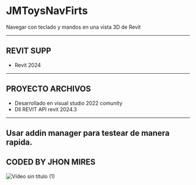 # JMToysNavFirts
Navegar con teclado y mandos en una vista 3D de Revit

---------------------------------
## REVIT SUPP
- Revit 2024
---------------------------------
## PROYECTO ARCHIVOS
- Desarrollado en visual studio 2022 comunity
- Dll  REVIT API revit 2024.3
---------------------------------
Usar addin manager para testear de manera rapida.
---------------------------------
## CODED BY JHON MIRES

![Vídeo sin título (1)](https://github.com/user-attachments/assets/3f9be04c-0390-4356-973f-bfa763132542)
